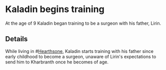 # Kaladin begins training
At the age of 9 Kaladin began training to be a surgeon with his father, Lirin.

## Details
While living in #[Hearthsone](locations/hearthstone), Kaladin starts training with his father since early childhood to become a surgeon, unaware of Lirin's expectations to send him to Kharbranth once he becomes of age.
